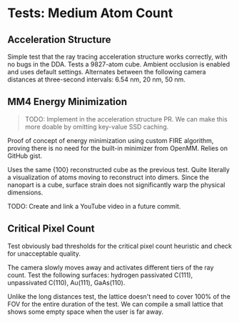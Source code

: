 # Tests: Medium Atom Count

## Acceleration Structure

Simple test that the ray tracing acceleration structure works correctly, with no bugs in the DDA. Tests a 9827-atom cube. Ambient occlusion is enabled and uses default settings. Alternates between the following camera distances at three-second intervals: 6.54 nm, 20 nm, 50 nm.

## MM4 Energy Minimization

> TODO: Implement in the acceleration structure PR. We can make this more doable by omitting key-value SSD caching.

Proof of concept of energy minimization using custom FIRE algorithm, proving there is no need for the built-in minimizer from OpenMM. Relies on GitHub gist.

Uses the same {100} reconstructed cube as the previous test. Quite literally a visualization of atoms moving to reconstruct into dimers. Since the nanopart is a cube, surface strain does not significantly warp the physical dimensions.

TODO: Create and link a YouTube video in a future commit.

## Critical Pixel Count

Test obviously bad thresholds for the critical pixel count heuristic and check for unacceptable quality.

The camera slowly moves away and activates different tiers of the ray count. Test the following surfaces: hydrogen passivated C(111), unpassivated C(110), Au(111), GaAs(110).

Unlike the long distances test, the lattice doesn't need to cover 100% of the FOV for the entire duration of the test. We can compile a small lattice that shows some empty space when the user is far away.
